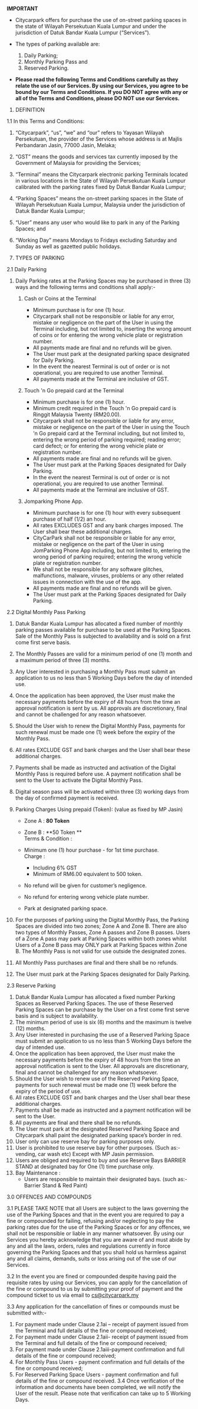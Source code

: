 **IMPORTANT**

- Citycarpark offers for purchase the use of on-street parking spaces in the state of Wilayah Persekutuan Kuala Lumpur and under the jurisdiction of Datuk Bandar Kuala Lumpur (“Services”).
- The types of parking available are:
    1. Daily Parking;
    2. Monthly Parking Pass and
    3. Reserved Parking.

- **Please read the following Terms and Conditions carefully as they relate the use of our Services. By using our Services, you agree to be bound by our Terms and Conditions. If you DO NOT agree with any or all of the Terms and Conditions, please DO NOT use our Services.**

  
1. DEFINITION

1.1 In this Terms and Conditions:

1. “Citycarpark”, “us”, “we” and “our” refers to Yayasan Wilayah Persekutuan, the provider of the Services whose address is at Majlis Perbandaran Jasin, 77000 Jasin, Melaka;
2. “GST” means the goods and services tax currently imposed by the Government of Malaysia for providing the Services;
3. “Terminal” means the Citycarpark electronic parking Terminals located in various locations in the State of Wilayah Persekutuan Kuala Lumpur calibrated with the parking rates fixed by Datuk Bandar Kuala Lumpur;
4. “Parking Spaces” means the on-street parking spaces in the State of Wilayah Persekutuan Kuala Lumpur, Malaysia under the jurisdiction of Datuk Bandar Kuala Lumpur;
5. “User” means any user who would like to park in any of the Parking Spaces; and
6. “Working Day” means Mondays to Fridays excluding Saturday and Sunday as well as gazetted public holidays.

  
2. TYPES OF PARKING

2.1 Daily Parking

1. Daily Parking rates at the Parking Spaces may be purchased in three (3) ways and the following terms and conditions shall apply:-  
  

    1. Cash or Coins at the Terminal
        - Minimum purchase is for one (1) hour.
        - Citycarpark shall not be responsible or liable for any error, mistake or negligence on the part of the User in using the Terminal including, but not limited to, inserting the wrong amount of coins or for entering the wrong vehicle plate or registration number.
        - All payments made are final and no refunds will be given.
        - The User must park at the designated parking space designated for Daily Parking.
        - In the event the nearest Terminal is out of order or is not operational, you are required to use another Terminal.
        - All payments made at the Terminal are inclusive of GST.  
  

    2. Touch 'n Go prepaid card at the Terminal
        - Minimum purchase is for one (1) hour.
        - Minimum credit required in the Touch 'n Go prepaid card is Ringgit Malaysia Twenty (RM20.00).
        - Citycarpark shall not be responsible or liable for any error, mistake or negligence on the part of the User in using the Touch 'n Go prepaid card at the Terminal including, but not limited to, entering the wrong period of parking required; reading error; card defect; or for entering the wrong vehicle plate or registration number.
        - All payments made are final and no refunds will be given.
        - The User must park at the Parking Spaces designated for Daily Parking.
        - In the event the nearest Terminal is out of order or is not operational, you are required to use another Terminal.
        - All payments made at the Terminal are inclusive of GST.  
  

    3. Jomparking Phone App.
        - Minimum purchase is for one (1) hour with every subsequent purchase of half (1/2) an hour.
        - All rates EXCLUDES GST and any bank charges imposed. The User shall bear these additional charges.
        - CityCarPark shall not be responsible or liable for any error, mistake or negligence on the part of the User in using JomParking Phone App including, but not limited to, entering the wrong period of parking required; entering the wrong vehicle plate or registration number.
        - We shall not be responsible for any software glitches, malfunctions, malware, viruses, problems or any other related issues in connection with the use of the app.
        - All payments made are final and no refunds will be given.
        - The User must park at the Parking Spaces designated for Daily Parking.

2.2 Digital Monthly Pass Parking

1. Datuk Bandar Kuala Lumpur has allocated a fixed number of monthly parking passes available for purchase to be used at the Parking Spaces. Sale of the Monthly Pass is subjected to availability and is sold on a first come first serve basis.
2. The Monthly Passes are valid for a minimum period of one (1) month and a maximum period of three (3) months.
3. Any User interested in purchasing a Monthly Pass must submit an application to us no less than 5 Working Days before the day of intended use.
4. Once the application has been approved, the User must make the necessary payments before the expiry of 48 hours from the time an approval notification is sent by us. All approvals are discretionary, final and cannot be challenged for any reason whatsoever.
5. Should the User wish to renew the Digital Monthly Pass, payments for such renewal must be made one (1) week before the expiry of the Monthly Pass.
6. All rates EXCLUDE GST and bank charges and the User shall bear these additional charges.
7. Payments shall be made as instructed and activation of the Digital Monthly Pass is required before use. A payment notification shall be sent to the User to activate the Digital Monthly Pass.
8. Digital season pass will be activated within three (3) working days from the day of confirmed payment is received.
9. Parking Charges Using prepaid (Token): (value as fixed by MP Jasin)
    - Zone A : **80 Token**
    - Zone B : **50 Token **  
Terms & Condition :
    - Minimum one (1) hour purchase - for 1st time purchase.  
Charge :
        - Including 6% GST
        - Minimum of RM6.00 equivalent to 500 token.

    - No refund will be given for customer’s negligence.
    - No refund for entering wrong vehicle plate number.
    - Park at designated parking space.

10. For the purposes of parking using the Digital Monthly Pass, the Parking Spaces are divided into two zones; Zone A and Zone B. There are also two types of Monthly Passes, Zone A passes and Zone B passes. Users of a Zone A pass may park at Parking Spaces within both zones whilst Users of a Zone B pass may ONLY park at Parking Spaces within Zone B. The Monthly Pass is not valid for use outside the designated zones.
11. All Monthly Pass purchases are final and there shall be no refunds.
12. The User must park at the Parking Spaces designated for Daily Parking.

2.3 Reserve Parking

1. Datuk Bandar Kuala Lumpur has allocated a fixed number Parking Spaces as Reserved Parking Spaces. The use of these Reserved Parking Spaces can be purchase by the User on a first come first serve basis and is subject to availability.
2. The minimum period of use is six (6) months and the maximum is twelve (12) months.
3. Any User interested in purchasing the use of a Reserved Parking Space must submit an application to us no less than 5 Working Days before the day of intended use.
4. Once the application has been approved, the User must make the necessary payments before the expiry of 48 hours from the time an approval notification is sent to the User. All approvals are discretionary, final and cannot be challenged for any reason whatsoever.
5. Should the User wish to renew use of the Reserved Parking Space, payments for such renewal must be made one (1) week before the expiry of the period of use.
6. All rates EXCLUDE GST and bank charges and the User shall bear these additional charges.
7. Payments shall be made as instructed and a payment notification will be sent to the User.
8. All payments are final and there shall be no refunds.
9. The User must park at the designated Reserved Parking Space and Citycarpark shall paint the designated parking space’s border in red.
10. User only can use reserve bay for parking purposes only.
11. User is prohibited to use reserve bay for other purposes. (Such as:- vending, car wash etc) Except with MP Jasin permission.
12. Users are obliged and required to buy and use Reserve Bays BARRIER STAND at designated bay for One (1) time purchase only.
13. Bay Maintenance :
    - Users are responsible to maintain their designated bays. (such as:- Barrier Stand & Red Paint)  
  

3.0 OFFENCES AND COMPOUNDS

3.1 PLEASE TAKE NOTE that all Users are subject to the laws governing the use of the Parking Spaces and that in the event you are required to pay a fine or compounded for failing, refusing and/or neglecting to pay the parking rates due for the use of the Parking Spaces or for any offences, we shall not be responsible or liable in any manner whatsoever. By using our Services you hereby acknowledge that you are aware of and must abide by any and all the laws, orders, rules and regulations currently in force governing the Parking Spaces and that you shall hold us harmless against any and all claims, demands, suits or loss arising out of the use of our Services.

3.2 In the event you are fined or compounded despite having paid the requisite rates by using our Services, you can apply for the cancellation of the fine or compound to us by submitting your proof of payment and the compound ticket to us via email to [cs@citycarpark.my](mailto:cs@citycarpark.my)

3.3 Any application for the cancellation of fines or compounds must be submitted with:-

1. For payment made under Clause 2.1ai – receipt of payment issued from the Terminal and full details of the fine or compound received;
2. For payment made under Clause 2.1aii- receipt of payment issued from the Terminal and full details of the fine or compound received;
3. For payment made under Clause 2.1aiii-payment confirmation and full details of the fine or compound received;
4. For Monthly Pass Users - payment confirmation and full details of the fine or compound received;
5. For Reserved Parking Space Users - payment confirmation and full details of the fine or compound received.
3.4 Once verification of the information and documents have been completed, we will notify the User of the result. Please note that verification can take up to 5 Working Days.
